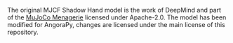 The original MJCF Shadow Hand model is the work of DeepMind and part of the [MuJoCo Menagerie](https://github.com/deepmind/mujoco_menagerie) licensed under Apache-2.0. The model has been modified for AngoraPy, changes are licensed under the main license of this repository.